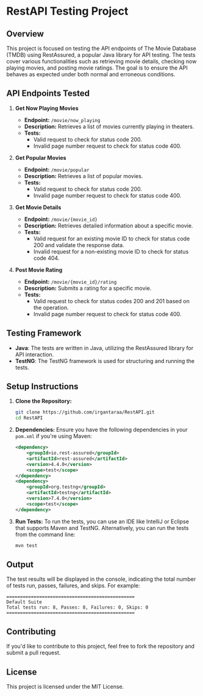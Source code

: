 # RestAPI Testing Project

## Overview

This project is focused on testing the API endpoints of The Movie Database (TMDB) using RestAssured, a popular Java library for API testing. The tests cover various functionalities such as retrieving movie details, checking now playing movies, and posting movie ratings. The goal is to ensure the API behaves as expected under both normal and erroneous conditions.

## API Endpoints Tested

1. **Get Now Playing Movies**
   - **Endpoint:** `/movie/now_playing`
   - **Description:** Retrieves a list of movies currently playing in theaters.
   - **Tests:**
     - Valid request to check for status code 200.
     - Invalid page number request to check for status code 400.

2. **Get Popular Movies**
   - **Endpoint:** `/movie/popular`
   - **Description:** Retrieves a list of popular movies.
   - **Tests:**
     - Valid request to check for status code 200.
     - Invalid page number request to check for status code 400.

3. **Get Movie Details**
   - **Endpoint:** `/movie/{movie_id}`
   - **Description:** Retrieves detailed information about a specific movie.
   - **Tests:**
     - Valid request for an existing movie ID to check for status code 200 and validate the response data.
     - Invalid request for a non-existing movie ID to check for status code 404.

4. **Post Movie Rating**
   - **Endpoint:** `/movie/{movie_id}/rating`
   - **Description:** Submits a rating for a specific movie.
   - **Tests:**
     - Valid request to check for status codes 200 and 201 based on the operation.
     - Invalid page number request to check for status code 400.

## Testing Framework

- **Java**: The tests are written in Java, utilizing the RestAssured library for API interaction.
- **TestNG**: The TestNG framework is used for structuring and running the tests.

## Setup Instructions

1. **Clone the Repository:**
   ```bash
   git clone https://github.com/irgantaraa/RestAPI.git
   cd RestAPI
   ```

2. **Dependencies:**
   Ensure you have the following dependencies in your `pom.xml` if you're using Maven:

   ```xml
   <dependency>
       <groupId>io.rest-assured</groupId>
       <artifactId>rest-assured</artifactId>
       <version>4.4.0</version>
       <scope>test</scope>
   </dependency>
   <dependency>
       <groupId>org.testng</groupId>
       <artifactId>testng</artifactId>
       <version>7.4.0</version>
       <scope>test</scope>
   </dependency>
   ```

3. **Run Tests:**
   To run the tests, you can use an IDE like IntelliJ or Eclipse that supports Maven and TestNG. Alternatively, you can run the tests from the command line:
   ```bash
   mvn test
   ```

## Output

The test results will be displayed in the console, indicating the total number of tests run, passes, failures, and skips. For example:

```
===============================================
Default Suite
Total tests run: 8, Passes: 8, Failures: 0, Skips: 0
===============================================
```

## Contributing

If you'd like to contribute to this project, feel free to fork the repository and submit a pull request.

## License

This project is licensed under the MIT License.
